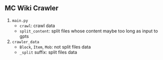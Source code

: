## MC Wiki Crawler

1. `main.py`
   - `crawl`: crawl data
   - `split_content`: split files whose content maybe too long as input to gpts
2. `crawler_data`
   - `Block`, `Item`, `Mob`: not split files data
   - `_split` suffix: split files data